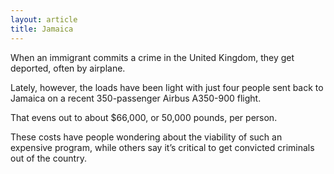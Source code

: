 ```yaml
---
layout: article
title: Jamaica
---
```

When an immigrant commits a crime in the United Kingdom, they get deported, often by airplane.

Lately, however, the loads have been light with just four people sent back to Jamaica on a recent 350-passenger Airbus A350-900 flight.

That evens out to about $66,000, or 50,000 pounds, per person.

These costs have people wondering about the viability of such an expensive program, while others say it’s critical to get convicted criminals out of the country.